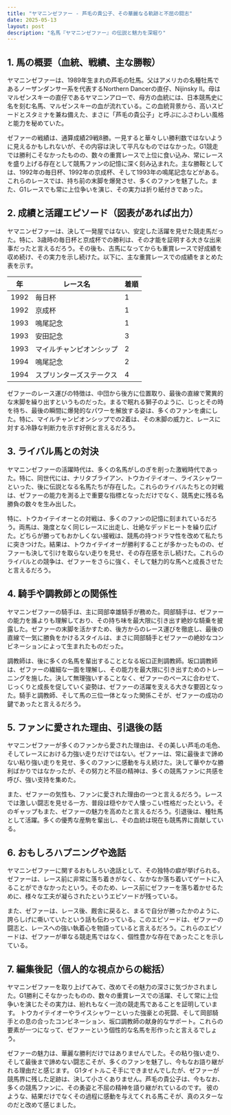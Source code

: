 ```yaml
---
title: "ヤマニンゼファー - 芦毛の貴公子、その華麗なる軌跡と不屈の闘志"
date: 2025-05-13
layout: post
description: "名馬『ヤマニンゼファー』の伝説と魅力を深堀り"
---
```


## 1. 馬の概要（血統、戦績、主な勝鞍）

ヤマニンゼファーは、1989年生まれの芦毛の牡馬。父はアメリカの名種牡馬であるノーザンダンサー系を代表するNorthern Dancerの直仔、Nijinsky II。母はマルゼンスキーの直仔であるヤマニンアローで、母方の血統には、日本競馬史に名を刻む名馬、マルゼンスキーの血が流れている。この血統背景から、高いスピードとスタミナを兼ね備えた、まさに「芦毛の貴公子」と呼ぶにふさわしい風格と能力を秘めていた。

ゼファーの戦績は、通算成績29戦8勝。一見すると華々しい勝利数ではないように見えるかもしれないが、その内容は決して平凡なものではなかった。G1競走では勝利こそなかったものの、数々の重賞レースで上位に食い込み、常にレースを盛り上げる存在として競馬ファンの記憶に深く刻み込まれた。主な勝鞍としては、1992年の毎日杯、1992年の京成杯、そして1993年の鳴尾記念などがある。これらのレースでは、持ち前の末脚を爆発させ、多くのファンを魅了した。また、G1レースでも常に上位争いを演じ、その実力は折り紙付きであった。


## 2. 成績と活躍エピソード（図表があれば出力）

ヤマニンゼファーは、決して一発屋ではない、安定した活躍を見せた競走馬だった。特に、3歳時の毎日杯と京成杯での勝利は、その才能を証明する大きな出来事だったと言えるだろう。その後も、古馬になってからも重賞レースで好成績を収め続け、その実力を示し続けた。以下に、主な重賞レースでの成績をまとめた表を示す。

| 年 | レース名          | 着順 |
|---|-------------------|-------|
| 1992 | 毎日杯            | 1     |
| 1992 | 京成杯            | 1     |
| 1993 | 鳴尾記念          | 1     |
| 1993 | 安田記念          | 3     |
| 1993 | マイルチャンピオンシップ | 2     |
| 1994 | 鳴尾記念          | 2     |
| 1994 | スプリンターズステークス | 4     |


ゼファーのレース運びの特徴は、中団から後方に位置取り、最後の直線で驚異的な末脚を繰り出すというものだった。まるで眠れる獅子のように、じっとその時を待ち、最後の瞬間に爆発的なパワーを解放する姿は、多くのファンを虜にした。特に、マイルチャンピオンシップでの2着は、その末脚の威力と、レースに対する冷静な判断力を示す好例と言えるだろう。


## 3. ライバル馬との対決

ヤマニンゼファーの活躍時代は、多くの名馬がしのぎを削った激戦時代であった。特に、同世代には、ナリタブライアン、トウカイテイオー、ライスシャワーといった、後に伝説となる名馬たちが存在した。これらのライバルたちとの対戦は、ゼファーの能力を測る上で重要な指標となっただけでなく、競馬史に残る名勝負の数々を生み出した。

特に、トウカイテイオーとの対戦は、多くのファンの記憶に刻まれているだろう。両馬は、幾度となく同じレースに出走し、壮絶なデッドヒートを繰り広げた。どちらが勝ってもおかしくない接戦は、競馬の持つドラマ性を改めて私たちに突きつけた。結果は、トウカイテイオーが勝利することが多かったものの、ゼファーも決して引けを取らない走りを見せ、その存在感を示し続けた。これらのライバルとの競争は、ゼファーをさらに強く、そして魅力的な馬へと成長させたと言えるだろう。


## 4. 騎手や調教師との関係性

ヤマニンゼファーの騎手は、主に岡部幸雄騎手が務めた。岡部騎手は、ゼファーの能力を誰よりも理解しており、その持ち味を最大限に引き出す絶妙な騎乗を披露した。ゼファーの末脚を活かすため、後方からのレース運びを徹底し、最後の直線で一気に勝負をかけるスタイルは、まさに岡部騎手とゼファーの絶妙なコンビネーションによって生まれたものだった。

調教師は、後に多くの名馬を輩出することとなる坂口正則調教師。坂口調教師は、ゼファーの繊細な一面を理解し、その能力を最大限に引き出すためのトレーニングを施した。決して無理強いすることなく、ゼファーのペースに合わせて、じっくりと成長を促していく姿勢は、ゼファーの活躍を支える大きな要因となった。騎手と調教師、そして馬の三位一体となった関係こそが、ゼファーの成功の鍵であったと言えるだろう。


## 5. ファンに愛された理由、引退後の話

ヤマニンゼファーが多くのファンから愛された理由は、その美しい芦毛の毛色、そしてレースにおける力強い走りだけではない。ゼファーは、常に最後まで諦めない粘り強い走りを見せ、多くのファンに感動を与え続けた。決して華やかな勝利ばかりではなかったが、その努力と不屈の精神は、多くの競馬ファンに共感を呼び、強い支持を集めた。

また、ゼファーの気性も、ファンに愛された理由の一つと言えるだろう。レースでは激しい闘志を見せる一方、普段は穏やかで人懐っこい性格だったという。そのギャップもまた、ゼファーの魅力を高めたと言えるだろう。引退後は、種牡馬として活躍。多くの優秀な産駒を輩出し、その血統は現在も競馬界に貢献している。


## 6. おもしろハプニングや逸話

ヤマニンゼファーに関するおもしろい逸話として、その独特の癖が挙げられる。ゼファーは、レース前に非常に落ち着きがなく、なかなか落ち着いてゲートに入ることができなかったという。そのため、レース前にゼファーを落ち着かせるために、様々な工夫が凝らされたというエピソードが残っている。

また、ゼファーは、レース後、厩舎に戻ると、まるで自分が勝ったかのように、誇らしげに嘶いていたという話も伝わっている。このエピソードは、ゼファーの闘志と、レースへの強い執着心を物語っていると言えるだろう。これらのエピソードは、ゼファーが単なる競走馬ではなく、個性豊かな存在であったことを示している。


## 7. 編集後記（個人的な視点からの総括）

ヤマニンゼファーを取り上げてみて、改めてその魅力の深さに気づかされました。G1勝利こそなかったものの、数々の重賞レースでの活躍、そして常に上位争いを演じたその実力は、紛れもなく一流の競走馬であることを証明しています。  トウカイテイオーやライスシャワーといった強豪との死闘、そして岡部騎手との息の合ったコンビネーション、坂口調教師の献身的なサポート。これらの要素が一つになって、ゼファーという個性的な名馬を形作ったと言えるでしょう。

ゼファーの魅力は、華麗な勝利だけではありませんでした。その粘り強い走り、そして最後まで諦めない闘志こそが、多くのファンを魅了し、今もなお語り継がれる理由だと感じます。  G1タイトルこそ手にできませんでしたが、ゼファーが競馬界に残した足跡は、決して小さくありません。芦毛の貴公子は、今もなお、多くの競馬ファンに、その勇姿と不屈の精神を語り継がれているのです。  彼のような、結果だけでなくその過程に感動を与えてくれる馬こそが、真のスターなのだと改めて感じました。

